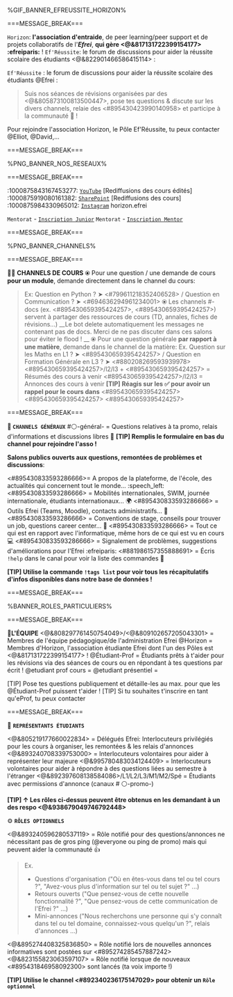 %GIF_BANNER_EFREUSSITE_HORIZON%

===MESSAGE_BREAK===

`Horizon`: **l'association d'entraide**, de peer learning/peer support et de projets collaboratifs de l'***Efrei***, **qui gère <@&817131722399154177> :efreiparis:** ! `Ef'Réussite`: le forum de discussions pour aider la réussite scolaire des étudiants <@&822901466586415114> : 

`Ef'Réussite` : le forum de discussions pour aider la réussite scolaire des étudiants @Efrei :
> Suis nos séances de révisions organisées par des <@&805873100813500447>, pose tes questions & discute sur les divers channels, relaie des <#895430423990140958> et participe à la communauté :100: !

Pour rejoindre l'association Horizon, le Pôle Ef'Réussite, tu peux contacter @Elliot, @David,...

===MESSAGE_BREAK===

%PNG_BANNER_NOS_RESEAUX%

===MESSAGE_BREAK===

:1000875843167453277: [`YouTube`](https://bit.ly/HorizonYouTube) [Rediffusions des cours édités]
:1000875919080161382: [`SharePoint`](https://bit.ly/EfRéussiteSP) [Rediffusions des cours] 
:1000875984330965012: [`Instagram`](https://bit.ly/HorizonInstagram) horizon.efrei

`Mentorat` - [`Inscription Junior`](https://bit.ly/HorizonJunior)
`Mentorat` - [`Inscription Mentor`](https://bit.ly/HorizonMentor)

===MESSAGE_BREAK===

%PNG_BANNER_CHANNELS%

===MESSAGE_BREAK===

:teacher: __**CHANNELS DE COURS**__ 
⦿ Pour une question / une demande de cours __pour un module__, demande directement dans le channel du cours: 
> Ex: Question en Python ? ➤ <#799611218352406528> / Question en Communication ? ➤ <#694636294961234001> 
⦿ Les channels #<module>-docs (ex. <#895430659395424257>, <#895430659395424257>) servent à partager des ressources de cours (TD, annales, fiches de révisions...) 
> __Le bot delete automatiquement les messages ne contenant pas de docs. Merci de ne pas discuter dans ces salons pour éviter le flood ! __
⦿ Pour une question générale __par rapport à une matière__, demande dans le channel de la matière: 
> Ex. Question sur les Maths en L1 ? ➤ <#895430659395424257> / Question en Formation Générale en L3 ? ➤ <#880208269593939978>
<#895430659395424257>/l2/l3 + <#895430659395424257> = Résumés des cours à venir <#895430659395424257>/l2/l3 = Annonces des cours à venir 
**[TIP] Réagis sur les :white_check_mark: pour avoir un rappel pour le cours dans** <#895430659395424257> <#895430659395424257> <#895430659395424257>

===MESSAGE_BREAK===

__**:book: `CHANNELS GÉNÉRAUX`**__
#:white_circle:-général-<promo> = Questions relatives à ta promo, relais d'informations et discussions libres :speech_balloon: 
**[TIP] Remplis le formulaire en bas du channel pour rejoindre l'asso !** 

__Salons publics ouverts aux **questions, remontées de problèmes et discussions**__: 

<#895430833593286666>= A propos de la plateforme, de l'école, des actualités qui concernent tout le monde... :speech_left:
<#895430833593286666> = Mobilités internationales, SWIM, journée internationale, étudiants internationaux... :earth_africa:
<#895430833593286666> = Outils Efrei (Teams, Moodle), contacts administratifs... :school_satchel:
<#895430833593286666> = Conventions de stage, conseils pour trouver un job, questions career center... :briefcase:
<#895430833593286666> = Tout ce qui est en rapport avec l'informatique, même hors de ce qui est vu en cours :computer:
<#895430833593286666> = Signalement de problèmes, suggestions d'améliorations pour l'Efrei  :efreiparis:
<#881986157355888691> = Écris `!help` dans le canal pour voir la liste des commandes :robot:

**[TIP] Utilise la commande `!tags list` pour voir tous les récapitulatifs d'infos disponibles dans notre base de données !**

===MESSAGE_BREAK===

%BANNER_ROLES_PARTICULIERS%

===MESSAGE_BREAK===

:compass:__**L'ÉQUIPE**__ <@&808297761450754049>/<@&809102657205043301> = Membres de l'équipe pédagogique/de l'administration Efrei 
@Horizon = Membres d'Horizon, l'association étudiante Efrei dont l'un des Pôles est <@&817131722399154177> ! 
@Étudiant-Prof = Étudiants prêts à t'aider pour les révisions via des séances de cours ou en répondant à tes questions par écrit ! 
@etudiant prof cours = 
@etudiant présentiel = 

[TIP] Pose tes questions publiquement et détaille-les au max. pour que les @Étudiant-Prof puissent t'aider ! 
[TIP] Si tu souhaites t'inscrire en tant qu'eProf, tu peux contacter 

===MESSAGE_BREAK===

🎩 __**`REPRÉSENTANTS ÉTUDIANTS`**__

<@&805219177660022834> = Délégués Efrei: Interlocuteurs privilégiés pour les cours à organiser, les remontées & les relais d'annonces
<@&893240708339753000> = Interlocuteurs volontaires pour aider à représenter leur majeure
<@&995780483034124409> = Interlocuteurs volontaires pour aider à répondre à des questions liées au semestre à l'étranger
<@&892397608138584086>/L1/L2/L3/M1/M2/Spé = Étudiants avec permissions d'annonce (canaux # ⚪-promo-<promo>)

**[TIP] ↑ Les rôles ci-dessus peuvent être obtenus en les demandant à un des respo <@&938679049746792448>**
  
 
⚙️ __**`RÔLES OPTIONNELS`**__

<@&893240596280537119> = Rôle notifié pour des questions/annonces ne nécessitant pas de gros ping (@everyone ou ping de promo) mais qui peuvent aider la communauté 👍
> Ex. 
> - Questions d'organisation ("Où en êtes-vous dans tel ou tel cours ?", "Avez-vous plus d'information sur tel ou tel sujet ?" ...)
> - Retours ouverts ("Que pensez-vous de cette nouvelle fonctionnalité ?", "Que pensez-vous de cette communication de l'Efrei ?" ...)
> - Mini-annonces ("Nous recherchons une personne qui s'y connaît dans tel ou tel domaine, connaissez-vous quelqu'un ?", relais d'annonces ...)

<@&895274408325836850> = Rôle notifié lors de nouvelles annonces informatives sont postées sur <#895274285457887242>
<@&823155823063597107> = Rôle notifié lorsque de nouveaux <#895431846958092300> sont lancés (ta voix importe !)

**[TIP] Utilise le channel <#892340236175147029> pour obtenir un `Rôle optionnel`**

